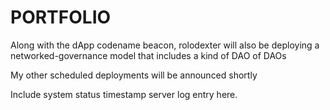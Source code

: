 # PORTFOLIO

Along with the dApp codename beacon, rolodexter will also be deploying a networked-governance model that includes a kind of DAO of DAOs

My other scheduled deployments will be announced shortly

Include system status timestamp server log entry here.
